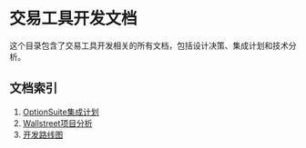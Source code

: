 # 交易工具开发文档

这个目录包含了交易工具开发相关的所有文档，包括设计决策、集成计划和技术分析。

## 文档索引

1. [OptionSuite集成计划](../integration_plan.md)
2. [Wallstreet项目分析](../wallstreet_analysis.md)
3. [开发路线图](roadmap.md)
